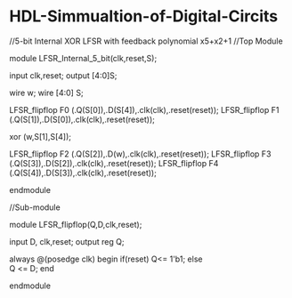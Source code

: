 # HDL-Simmualtion-of-Digital-Circits
//5-bit Internal XOR LFSR with feedback polynomial x5+x2+1
//Top Module

module LFSR_Internal_5_bit(clk,reset,S);

input clk,reset;
output [4:0]S;

wire w;
wire [4:0] S;

LFSR_flipflop F0 (.Q(S[0]),.D(S[4]),.clk(clk),.reset(reset));
LFSR_flipflop F1 (.Q(S[1]),.D(S[0]),.clk(clk),.reset(reset));

xor (w,S[1],S[4]);

LFSR_flipflop F2 (.Q(S[2]),.D(w),.clk(clk),.reset(reset));
LFSR_flipflop F3 (.Q(S[3]),.D(S[2]),.clk(clk),.reset(reset));
LFSR_flipflop F4 (.Q(S[4]),.D(S[3]),.clk(clk),.reset(reset));

endmodule

//Sub-module

module LFSR_flipflop(Q,D,clk,reset);

input D, clk,reset;
output reg Q;

always @(posedge clk)
begin
  if(reset)
   Q<= 1'b1;
  else	
   Q <= D;
end

endmodule
